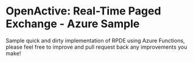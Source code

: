 # OpenActive: Real-Time Paged Exchange - Azure Sample
Sample quick and dirty implementation of RPDE using Azure Functions, please feel free to improve and pull request back any improvements you make!
